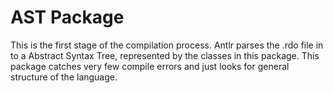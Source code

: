 # AST Package

This is the first stage of the compilation process. Antlr parses the .rdo file in to a Abstract
Syntax Tree, represented by the classes in this package. This package catches very few compile
errors and just looks for general structure of the language.